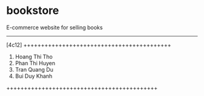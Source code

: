 # bookstore
E-commerce website for selling books
- - -
[4c12]
++++++++++++++++++++++++++++++++++++++++++
1. Hoang Thi Tho
2. Phan Thi Huyen
3. Tran Quang Du
4. Bui Duy Khanh

+++++++++++++++++++++++++++++++++++++++++++

